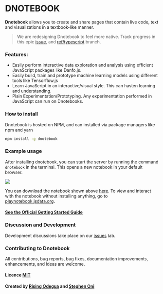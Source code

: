 
# DNOTEBOOK
**Dnotebook** allows you to create and share pages that contain live code, text and visualizations in a textbook-like manner.


> We are redesigning Dnotebook to feel more native. Track progress in this epic [issue](https://github.com/javascriptdata/dnotebook/issues/10), and [ref/typescript](https://github.com/javascriptdata/dnotebook/tree/ref/typescript) branch.

### Features:
- Easily perform interactive data exploration and analysis using efficient JavaScript packages like Danfo.js.
- Easily build, train and prototype machine learning models using different tools like Tensorflow.js
- Learn JavaScript in an interactive/visual style. This can hasten learning and understanding.
- Plain Experimentation/Prototyping. Any experimentation performed in JavaScript can run on Dnotebooks.


### How to install
Dnotebook is hosted on NPM, and can installed via package managers like npm and yarn

```sh
npm install -g dnotebook
```

### Example usage
After installing dnotebook, you can start the server by running the command `dnotebook` in the terminal. This opens a new notebook in your default browser.


![](assets/test-dnotes.gif)


You can download the notebook shown above [here](assets/test-notebook.json). To view and interact with the notebook without installing anything, go to [playnotebook.jsdata.org](https://playnotebook.jsdata.org/demo).

#### [See the Official Getting Started Guide](https://dnotebook.jsdata.org/getting-started)


<!-- ## Documentation
The official documentation can be found [here](https://danfo.jsdata.org) -->

### Discussion and Development
Development discussions take place on our [issues](https://github.com/opensource9ja/dnotebook/issues) tab. 

### Contributing to Dnotebook
All contributions, bug reports, bug fixes, documentation improvements, enhancements, and ideas are welcome.

#### Licence [MIT](https://github.com/opensource9ja/dnotebook/blob/master/LICENCE)

#### Created by [Rising Odegua](https://github.com/risenW) and [Stephen Oni](https://github.com/steveoni)

